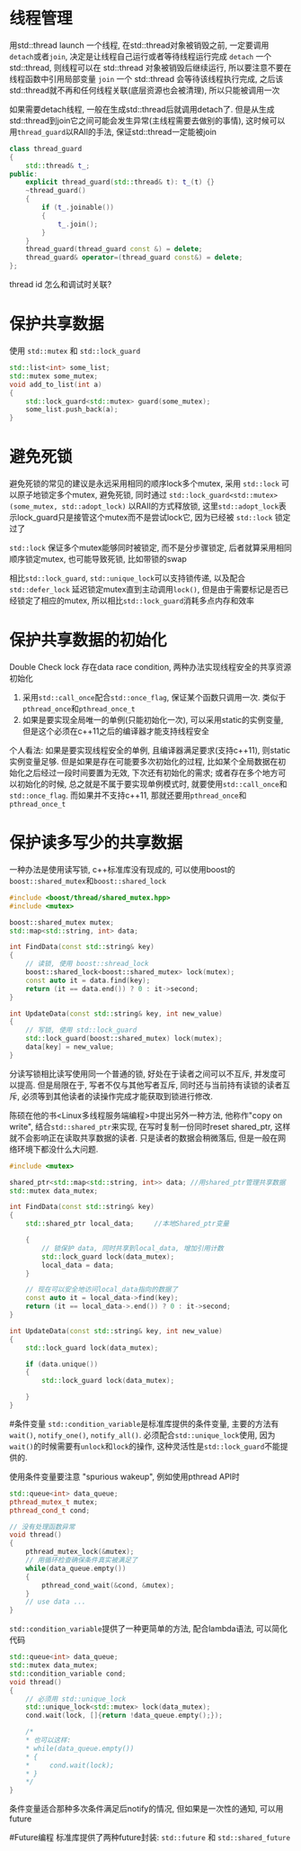 # 线程管理
用std::thread launch 一个线程, 在std::thread对象被销毁之前, 一定要调用`detach`或者`join`, 决定是让线程自己运行或者等待线程运行完成
`detach` 一个 std::thread, 则线程可以在 std::thread 对象被销毁后继续运行, 所以要注意不要在线程函数中引用局部变量
`join` 一个 std::thread 会等待该线程执行完成, 之后该std::thread就不再和任何线程关联(底层资源也会被清理), 所以只能被调用一次

如果需要detach线程, 一般在生成std::thread后就调用detach了. 但是从生成std::thread到join它之间可能会发生异常(主线程需要去做别的事情), 这时候可以用`thread_guard`以RAII的手法, 保证std::thread一定能被join

```cpp
class thread_guard
{
    std::thread& t_;
public:
    explicit thread_guard(std::thread& t): t_(t) {}
    ~thread_guard()
    {
        if (t_.joinable())
        {
            t_.join();
        }
    }
    thread_guard(thread_guard const &) = delete;
    thread_guard& operator=(thread_guard const&) = delete;
};
```

thread id 怎么和调试时关联?

# 保护共享数据
使用 `std::mutex` 和 `std::lock_guard`
```cpp
std::list<int> some_list;
std::mutex some_mutex;
void add_to_list(int a)
{
    std::lock_guard<std::mutex> guard(some_mutex);
    some_list.push_back(a);
}
```

# 避免死锁
避免死锁的常见的建议是永远采用相同的顺序lock多个mutex, 采用 `std::lock` 可以原子地锁定多个mutex, 避免死锁, 同时通过 `std::lock_guard<std::mutex>(some_mutex, std::adopt_lock)` 以RAII的方式释放锁, 这里`std::adopt_lock`表示lock_guard只是接管这个mutex而不是尝试lock它, 因为已经被 `std::lock` 锁定过了

`std::lock` 保证多个mutex能够同时被锁定, 而不是分步骤锁定, 后者就算采用相同顺序锁定mutex, 也可能导致死锁, 比如带锁的swap

相比`std::lock_guard`, `std::unique_lock`可以支持锁传递, 以及配合 `std::defer_lock` 延迟锁定mutex直到主动调用`lock()`, 但是由于需要标记是否已经锁定了相应的mutex, 所以相比`std::lock_guard`消耗多点内存和效率

# 保护共享数据的初始化
Double Check lock 存在data race condition, 两种办法实现线程安全的共享资源初始化
1. 采用`std::call_once`配合`std::once_flag`, 保证某个函数只调用一次. 类似于`pthread_once`和`pthread_once_t`
2. 如果是要实现全局唯一的单例(只能初始化一次), 可以采用static的实例变量, 但是这个必须在c++11之后的编译器才能支持线程安全

个人看法: 如果是要实现线程安全的单例, 且编译器满足要求(支持c++11), 则static实例变量足够. 但是如果是存在可能要多次初始化的过程, 比如某个全局数据在初始化之后经过一段时间要置为无效, 下次还有初始化的需求; 或者存在多个地方可以初始化的时候, 总之就是不属于要实现单例模式时, 就要使用`std::call_once`和`std::once_flag`. 而如果并不支持c++11, 那就还要用`pthread_once`和`pthread_once_t`

# 保护读多写少的共享数据
一种办法是使用读写锁, c++标准库没有现成的, 可以使用boost的`boost::shared_mutex`和`boost::shared_lock`

```cpp
#include <boost/thread/shared_mutex.hpp>
#include <mutex>

boost::shared_mutex mutex;
std::map<std::string, int> data;

int FindData(const std::string& key)
{
    // 读锁, 使用 boost::shread_lock
    boost::shared_lock<boost::shared_mutex> lock(mutex);
    const auto it = data.find(key);
    return (it == data.end()) ? 0 : it->second;
}

int UpdateData(const std::string& key, int new_value)
{
    // 写锁, 使用 std::lock_guard
    std::lock_guard(boost::shared_mutex) lock(mutex);
    data[key] = new_value;
}
```

分读写锁相比读写使用同一个普通的锁, 好处在于读者之间可以不互斥, 并发度可以提高. 但是局限在于, 写者不仅与其他写者互斥, 同时还与当前持有读锁的读者互斥, 必须等到其他读者的读操作完成才能获取到锁进行修改.

陈硕在他的书<Linux多线程服务端编程>中提出另外一种方法, 他称作"copy on write", 结合`std::shared_ptr`来实现, 在写时复制一份同时reset shared_ptr, 这样就不会影响正在读取共享数据的读者. 只是读者的数据会稍微落后, 但是一般在网络环境下都没什么大问题.

```cpp
#include <mutex>

shared_ptr<std::map<std::string, int>> data; //用shared_ptr管理共享数据
std::mutex data_mutex;

int FindData(const std::string& key)
{
    std::shared_ptr local_data;     //本地Shared_ptr变量

    {
        // 锁保护 data, 同时共享到local_data, 增加引用计数
        std::lock_guard lock(data_mutex);
        local_data = data;
    }

    // 现在可以安全地访问local_data指向的数据了
    const auto it = local_data->find(key);
    return (it == local_data->.end()) ? 0 : it->second;
}

int UpdateData(const std::string& key, int new_value)
{
    std::lock_guard lock(data_mutex);

    if (data.unique())
    {
        std::lock_guard lock(data_mutex);

    }
}
```

#条件变量
`std::condition_variable`是标准库提供的条件变量, 主要的方法有 `wait()`, `notify_one()`, `notify_all()`. 必须配合`std::unique_lock`使用, 因为`wait()`的时候需要有`unlock`和`lock`的操作, 这种灵活性是`std::lock_guard`不能提供的. 

使用条件变量要注意 "spurious wakeup", 例如使用pthread API时
```cpp
std::queue<int> data_queue;
pthread_mutex_t mutex;
pthread_cond_t cond;

// 没有处理函数异常
void thread()
{
    pthread_mutex_lock(&mutex);
    // 用循环检查确保条件真实被满足了
    while(data_queue.empty())
    {
        pthread_cond_wait(&cond, &mutex);
    }
    // use data ...
}
```

`std::condition_variable`提供了一种更简单的方法, 配合lambda语法, 可以简化代码

```cpp
std::queue<int> data_queue;
std::mutex data_mutex;
std::condition_variable cond;
void thread()
{
    // 必须用 std::unique_lock
    std::unique_lock<std::mutex> lock(data_mutex);
    cond.wait(lock, []{return !data_queue.empty();});

    /*
    * 也可以这样:
    * while(data_queue.empty())
    * {
    *     cond.wait(lock);   
    * }
    */
}
```

条件变量适合那种多次条件满足后notify的情况, 但如果是一次性的通知, 可以用 future

#Future编程
标准库提供了两种future封装: `std::future` 和 `std::shared_future`

